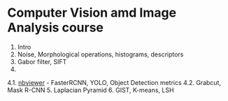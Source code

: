 # Computer Vision amd Image Analysis course

1. Intro
2. Noise, Morphological operations, histograms, descriptors
3. Gabor filter, SIFT
4.
  4.1. [nbviewer](https://nbviewer.org/github/gal-dmitry/HSE_CV/blob/main/homework_4_1.ipynb) - FasterRCNN, YOLO, Object Detection metrics
  4.2. Grabcut, Mask R-CNN
5. Laplacian Pyramid
6. GIST, K-means, LSH
